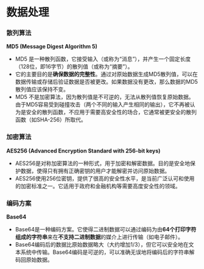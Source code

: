 # 数据处理

### 散列算法

**MD5 (Message Digest Algorithm 5)**

- MD5 是一种散列函数，它接受输入（或称为“消息”），并产生一个固定长度（128位，即16字节）的散列值（或称为“摘要”）。
- 它的主要目的是**确保数据的完整性**。通过对原始数据生成MD5散列值，可以在数据传输或存储后验证数据是否被更改。如果数据没有更改，那么数据的MD5散列值应该保持不变。
- MD5 不是加密算法，因为散列值是不可逆的，无法从散列值恢复原始数据。由于MD5容易受到碰撞攻击（两个不同的输入产生相同的输出），它不再被认为是安全的散列函数，不应用于需要高安全性的场合，它通常被更安全的散列函数（如SHA-256）所取代。

### 加密算法

**AES256 (Advanced Encryption Standard with 256-bit keys)**

- AES256是对称加密算法的一种形式，用于加密和解密数据。目的是安全地保护数据，使得只有拥有正确密钥的用户才能解密并访问原始数据。
- AES256使用256位密钥，提供了很高的安全性水平，是当前广泛认可和使用的加密标准之一。它适用于政府和金融机构等需要高度安全性的领域。

### 编码方案

**Base64**

- Base64是一种编码方案。它使得二进制数据可以通过编码为由**64个打印字符组成的字符串**来在**不支持二进制数据**的媒介上进行传输（如电子邮件）。
- Base64编码后的数据比原始数据略大（大约增加1/3），但它可以安全地在文本系统中传输。Base64编码是可逆的，可以准确无误地将编码后的字符串解码回原始数据。
